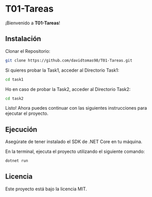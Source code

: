 # T01-Tareas

¡Bienvenido a **T01-Tareas**! 


## Instalación

Clonar el Repositorio:

```bash
git clone https://github.com/davidtomas98/T01-Tareas.git
```

Si quieres probar la Task1, acceder al Directorio Task1:

```bash
cd task1
```

Ho en caso de probar la Task2, acceder al Directorio Task2:

```bash
cd task2
```

Listo! Ahora puedes continuar con las siguientes instrucciones para ejecutar el proyecto.

## Ejecución

Asegúrate de tener instalado el SDK de .NET Core en tu máquina.

En la terminal, ejecuta el proyecto utilizando el siguiente comando:

```bash
dotnet run
```

## Licencia
Este proyecto está bajo la licencia MIT.
